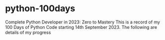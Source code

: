 # python-100days
Complete Python Developer in 2023: Zero to Mastery
This is a record of my 100 Days of Python Code starting 14th September 2023. The following are details of my progress
